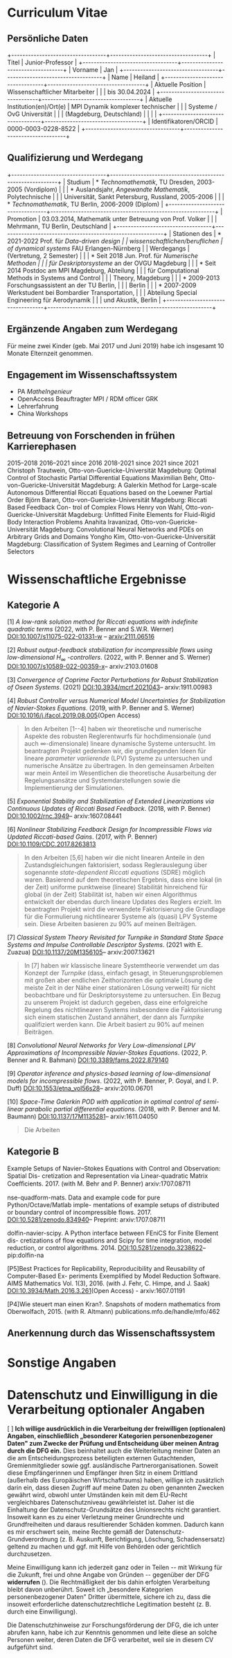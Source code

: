 # Curriculum Vitae

## Persönliche Daten

+----------------------------------+-----------------------------------+
| Titel                            | Junior-Professor                  |
+----------------------------------+-----------------------------------+
| Vorname                          | Jan                               |
+----------------------------------+-----------------------------------+
| Name                             | Heiland                           |
+----------------------------------+-----------------------------------+
| Aktuelle Position                | Wissenschaftlicher Mitarbeiter    |
|                                  | bis 30.04.2024                    |
+----------------------------------+-----------------------------------+
| Aktuelle Institution(en)/Ort(e)  | MPI Dynamik komplexer technischer |
|                                  | Systeme / OvG Universit&auml;t    |
|                                  | (Magdeburg, Deutschland)          |
|                                  |                                   |
+----------------------------------+-----------------------------------+
| Identifikatoren/ORCID            | 0000-0003-0228-8522               |
+----------------------------------+-----------------------------------+


## Qualifizierung und Werdegang

+----------------------------------+-----------------------------------------------------------+
| Studium                          | * *Technomathematik*, TU Dresden, 2003-2005 (Vordiplom)   |
|                                  | * Auslandsjahr, *Angewandte Mathematik*, Polytechnische   |
|                                  | Universit&auml;t, Sankt Petersburg, Russland, 2005-2006   |
|                                  | * *Technomathematik*, TU Berlin, 2006-2009 (Diplom)       |
+----------------------------------+-----------------------------------------------------------+
| Promotion                        | 03.03.2014, Mathematik unter Betreuung von Prof. Volker   |
|                                  | Mehrmann, TU Berlin, Deutschland                          |
+----------------------------------+-----------------------------------------------------------+
| Stationen des                    | * 2021-2022 Prof. f&uuml;r *Data-driven design            |
| wissenschaftlichen/beruflichen   | of dynamical systems* FAU Erlangen-N&uuml;rnberg          |
| Werdegangs                       | (Vertretung, 2 Semester)                                  |
|                                  | * Seit 2018 Jun. Prof. für *Numerische Methoden           |
|                                  | für Deskriptorsysteme* an der OVGU Magdeburg              |
|                                  | * Seit 2014 Postdoc am MPI Magdeburg, Abteilung           |
|                                  | für Computational Methods in Systems and Control          |
|                                  | Theory, Magdeburg                                         |
|                                  | * 2009-2013 Forschungsassistent an der TU Berlin,         |
|                                  | Berlin                                                    |
|                                  | * 2007-2009 Werkstudent bei Bombardier Transportation,    |
|                                  | Abteilung Special Engineering für Aerodynamik             |
|                                  | und Akustik, Berlin                                       |
+----------------------------------+-----------------------------------------------------------+


## Ergänzende Angaben zum Werdegang

F&uuml;r meine zwei Kinder (geb. Mai 2017 und Juni 2019) habe ich insgesamt 10 Monate Elternzeit genommen.

## Engagement im Wissenschaftssystem

 * PA *MatheIngenieur*
 * OpenAccess Beauftragter MPI / RDM officer GRK
 * Lehrerfahrung
 * China Workshops


## Betreuung von Forschenden in frühen Karrierephasen

 2015–2018
2016–2021
since 2016
2018-2021
since 2021
since 2021
Christoph Trautwein, Otto-von-Guericke-Universität Magdeburg: Optimal Control of
Stochastic Partial Differential Equations
Maximilian Behr, Otto-von-Guericke-Universität Magdeburg: A Galerkin Method for
Large-scale Autonomous Differential Riccati Equations based on the Loewner Partial
Order
Björn Baran, Otto-von-Guericke-Universität Magdeburg: Riccati Based Feedback Con-
trol of Complex Flows
Henry von Wahl, Otto-von-Guericke-Universität Magdeburg: Unfitted Finite Elements
for Fluid-Rigid Body Interaction Problems
Anahita Iravanizad, Otto-von-Guericke-Universität Magdeburg: Convolutional Neural
Networks and PDEs on Arbitrary Grids and Domains
Yongho Kim, Otto-von-Guericke-Universität Magdeburg: Classification of System Regimes
and Learning of Controller Selectors

# Wissenschaftliche Ergebnisse

## Kategorie A

[1] *A low-rank solution method for Riccati equations with indefinite quadratic terms* (2022, with P. Benner and S.W.R. Werner) [DOI:10.1007/s11075-022-01331-w](https://doi.org/10.1007/s11075-022-01331-w) – [arxiv:2111.06516](https://arxiv.org/abs/2111.06516)

[2] *Robust output-feedback stabilization for incompressible flows using low-dimensional $H_\infty$ -controllers*. (2022, with P. Benner and S. Werner) [DOI:10.1007/s10589-022-00359-x](https://doi.org/10.1007/s10589-022-00359-x)– arxiv:2103.01608

[3] *Convergence of Coprime Factor Perturbations for Robust Stabilization of Oseen Systems*. (2021) [DOI:10.3934/mcrf.2021043](https://doi.org/10.3934/mcrf.2021043)– arxiv:1911.00983

[4] *Robust Controller versus Numerical Model Uncertainties for Stabilization of Navier-Stokes Equations*. (2019, with P. Benner and S. Werner) [DOI:10.1016/j.ifacol.2019.08.005](https://doi.org/10.1016/j.ifacol.2019.08.005)(Open Access)

> In den Arbeiten [1--4] haben wir theoretische und numerische Aspekte des robusten Reglerentwurfs für hochdimensionale (und auch $\infty$-dimensionale) lineare dynamische Systeme untersucht. Im beantragten Projekt gedenken wir, die grundlegenden Ideen f&uuml;r lineare *parameter variierende* (LPV) Systeme zu untersuchen und numerische Ans&auml;tze zu &uuml;bertragen. In den gemeinsamen Arbeiten war mein Anteil im Wesentlichen die theoretische Ausarbeitung der Regelungsans&auml;tze und Systemdarstellungen sowie die Implementierung der Simulationen.

[5] *Exponential Stability and Stabilization of Extended Linearizations via Continuous Updates of Riccati Based Feedback*. (2018, with P. Benner) [DOI:10.1002/rnc.3949](https://doi.org/10.1002/rnc.3949)– arxiv:1607.08441

[6] *Nonlinear Stabilizing Feedback Design for Incompressible Flows via Updated Riccati-based Gains*. (2017, with P. Benner) [DOI:10.1109/CDC.2017.8263813](https://doi.org/10.1109/CDC.2017.8263813)

> In den Arbeiten [5,6] haben wir die nicht linearen Anteile in den Zustandsgleichungen faktorisiert, sodass Reglerauslegung &uuml;ber sogenannte *state-dependent Riccati equations* (SDRE) m&ouml;glich waren. Basierend auf dem theoretischen Ergebnis, dass eine lokal (in der Zeit) uniforme punktweise (lineare) Stabilit&auml;t hinreichend f&uuml;r global (in der Zeit) Stabilit&auml;t ist, haben wir einen Algorithmus entwickelt der ebendas durch lineare Updates des Reglers erzielt. Im beantragten Projekt wird die verwendete Faktorisierung die Grundlage f&uuml;r die Formulierung nichtlinearer Systeme als (quasi) LPV Systeme sein. Diese Arbeiten basieren zu 90% auf meinen Beitr&auml;gen.

[7] *Classical System Theory Revisited for Turnpike in Standard State Space Systems and Impulse Controllable Descriptor Systems*. (2021 with E. Zuazua) [DOI:10.1137/20M1356105](https://doi.org/10.1137/20M1356105)– arxiv:2007.13621

> In [7] haben wir klassische lineare Systemtheorie verwendet um das Konzept der *Turnpike* (dass, einfach gesagt, in Steuerungsproblemen mit gro&szlig;en aber endlichen Zeithorizonten die optimale L&ouml;sung die meiste Zeit in der N&auml;he einer station&auml;ren L&ouml;sung verweilt) f&uuml;r nicht beobachtbare und f&uuml;r Deskriptorsysteme zu untersuchen. Ein Bezug zu unserem Projekt ist dadurch gegeben, dass eine erfolgreiche Regelung des nichtlinearen Systems insbesondere die Faktorisierung sich einem statischen Zustand ann&auml;hert, der dann als *Turnpike* qualifiziert werden kann. Die Arbeit basiert zu 90% auf meinen Beitr&auml;gen.

[8] *Convolutional Neural Networks for Very Low-dimensional LPV Approximations of Incompressible Navier-Stokes Equations*. (2022, P. Benner and R. Bahmani) [DOI:10.3389/fams.2022.879140](https://doi.org/10.3389/fams.2022.879140)

[9] *Operator inference and physics-based learning of low-dimensional models for incompressible flows*. (2022, with P. Benner, P. Goyal, and I. P. Duff) [DOI:10.1553/etna_vol56s28](https://doi.org/10.1553/etna_vol56s28)– arxiv:2010.06701

[10] *Space-Time Galerkin POD with application in optimal control of semi-linear parabolic partial differential equations*. (2018, with P. Benner and M. Baumann) [DOI:10.1137/17M1135281](https://doi.org/10.1137/17M1135281)– arxiv:1611.04050

> Die Arbeiten




## Kategorie B

Example Setups of Navier–Stokes Equations with Control and Observation: Spatial Dis-
cretization and Representation via Linear-quadratic Matrix Coeﬀicients. 2017. (with M.
Behr and P. Benner)
arxiv:1707.08711

nse-quadform-mats. Data and example code for pure Python/Octave/Matlab imple-
mentations of example setups of distributed or boundary control of incompressible flows.
2017.
 [DOI:10.5281/zenodo.834940](https://doi.org/10.5281/zenodo.834940)– Preprint: arxiv:1707.08711

dolfin-navier-scipy. A Python interface between FEniCS for Finite Element dis-
cretizations of flow equations and Scipy for time integration, model reduction, or control
algorithms. 2014.
 [DOI:10.5281/zenodo.3238622](https://doi.org/10.5281/zenodo.3238622)– pip:dolfin-na

[P5]Best Practices for Replicability, Reproducibility and Reusability of Computer-Based Ex-
periments Exemplified by Model Reduction Software. AIMS Mathematics Vol. 1(3),
2016. (with J. Fehr, C. Himpe, and J. Saak)
 [DOI:10.3934/Math.2016.3.261](https://doi.org/10.3934/Math.2016.3.261)(Open Access) - arxiv:1607.01191

[P4]Wie steuert man einen Kran?. Snapshots of modern mathematics from Oberwolfach,
2015. (with R. Altmann)
publications.mfo.de/handle/mfo/462

## Anerkennung durch das Wissenschaftssystem

# Sonstige Angaben


# Datenschutz und Einwilligung in die Verarbeitung optionaler Angaben

\[ \] **Ich willige ausdrücklich in die Verarbeitung der freiwilligen
(optionalen) Angaben, einschließlich „besonderer Kategorien
personenbezogener Daten" zum Zwecke der Prüfung und Entscheidung über
meinen Antrag durch die DFG ein.** Dies beinhaltet auch die
Weiterleitung meiner Daten an die am Entscheidungsprozess beteiligten
externen Gutachtenden, Gremienmitglieder sowie ggf. ausländische
Partnerorganisationen. Soweit diese Empfängerinnen und Empfänger ihren
Sitz in einem Drittland (außerhalb des Europäischen Wirtschaftraums)
haben, willige ich zusätzlich darin ein, dass diesen Zugriff auf meine
Daten zu oben genannten Zwecken gewährt wird, obwohl unter Umständen
kein mit dem EU-Recht vergleichbares Datenschutzniveau gewährleistet
ist. Daher ist die Einhaltung der Datenschutz-Grundsätze des
Unionsrechts nicht garantiert. Insoweit kann es zu einer Verletzung
meiner Grundrechte und Grundfreiheiten und daraus resultierender Schäden
kommen. Dadurch kann es mir erschwert sein, meine Rechte gemäß der
Datenschutz-Grundverordnung (z. B. Auskunft, Berichtigung, Löschung,
Schadensersatz) geltend zu machen und ggf. mit Hilfe von Behörden oder
gerichtlich durchzusetzen.

Meine Einwilligung kann ich jederzeit ganz oder in Teilen -- mit Wirkung
für die Zukunft, frei und ohne Angabe von Gründen -- gegenüber der DFG
**widerrufen** (). Die Rechtmäßigkeit der bis dahin erfolgten
Verarbeitung bleibt davon unberührt. Soweit ich „besondere Kategorien
personenbezogener Daten" Dritter übermittele, sichere ich zu, dass die
insoweit erforderliche datenschutzrechtliche Legitimation besteht (z. B.
durch eine Einwilligung).

Die Datenschutzhinweise zur Forschungsförderung der DFG, die ich unter 
abrufen kann, habe ich zur Kenntnis genommen und leite
diese an solche Personen weiter, deren Daten die DFG verarbeitet, weil
sie in diesem CV aufgeführt sind.
